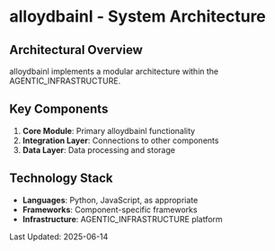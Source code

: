 # alloydbainl - System Architecture

## Architectural Overview

alloydbainl implements a modular architecture within the AGENTIC_INFRASTRUCTURE.

## Key Components

1. **Core Module**: Primary alloydbainl functionality
2. **Integration Layer**: Connections to other components
3. **Data Layer**: Data processing and storage

## Technology Stack

- **Languages**: Python, JavaScript, as appropriate
- **Frameworks**: Component-specific frameworks
- **Infrastructure**: AGENTIC_INFRASTRUCTURE platform

Last Updated: 2025-06-14
